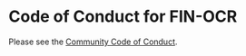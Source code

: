 # Code of Conduct for FIN-OCR

Please see the [Community Code of Conduct](https://www.finos.org/code-of-conduct).